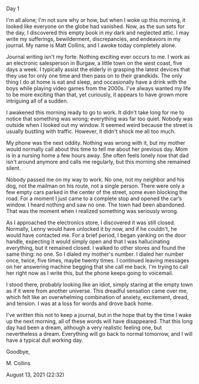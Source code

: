 Day 1 

I'm all alone; I'm not sure why or how, but when I woke up this morning, it looked like everyone on the globe had vanished. Now, as the sun sets for the day, I discovered this empty book in my dark and neglected attic. I may write my sufferings, bewilderment, discrepancies, and endeavors in my journal. My name is Matt Collins, and I awoke today completely alone.

Journal writing isn't my forte. Nothing exciting ever occurs to me. I work as an electronic salesperson in Burgaw, a little town on the west coast, five days a week. I typically assist the elderly in grasping the latest devices that they use for only one time and then pass on to their grandkids. The only thing I do at home is eat and sleep, and occasionally have a drink with the boys while playing video games from the 2000s. I've always wanted my life to be more exciting than that, yet curiously, it appears to have grown more intriguing all of a sudden.

I awakened this morning ready to go to work. It didn't take long for me to notice that something was wrong; everything was far too quiet. Nobody was outside when I looked out my window. It seemed weird because the street is usually bustling with traffic. However, it didn't shock me all too much.

My phone was the next oddity. Nothing was wrong with it, but my mother would normally call about this time to tell me about her previous day. Mom is in a nursing home a few hours away. She often feels lonely now that dad isn't around anymore and calls me regularly, but this morning she remained silent.

Nobody passed me on my way to work. No one, not my neighbor and his dog, not the mailman on his route, not a single person. There were only a few empty cars parked in the center of the street, some even blocking the road. For a moment I just came to a complete stop and opened the car’s window. I heard nothing and saw no one. The town had been abandoned. That was the moment when I realized something was seriously wrong.

As I approached the electronics store, I discovered it was still closed. Normally, Lenny would have unlocked it by now, and if he couldn't, he would have contacted me. For a brief period, I began yanking on the door handle, expecting it would simply open and that I was hallucinating everything, but it remained closed. I walked to other stores and found the same thing: no one. So I dialed my mother's number. I dialed her number once, twice, five times, maybe twenty times. I continued leaving messages on her answering machine begging that she call me back. I'm trying to call her right now as I write this, but the phone keeps going to voicemail.

I stood there, probably looking like an idiot, simply staring at the empty town as if it were from another universe. This dreadful sensation came over me, which felt like an overwhelming combination of anxiety, excitement, dread, and tension. I was at a loss for words and drove back home.

I've written this not to keep a journal, but in the hope that by the time I wake up the next morning, all of these words will have disappeared. That this long day had been a dream, although a very realistic feeling one, but nevertheless a dream. Everything will go back to normal tomorrow, and I will have a typical dull working day.

Goodbye,

M. Collins

August 13, 2021 (22:32)